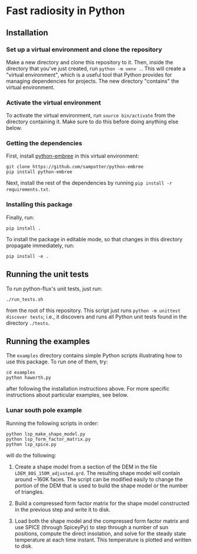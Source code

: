 # Fast radiosity in Python #

## Installation ##

### Set up a virtual environment and clone the repository ###

Make a new directory and clone this repository to it. Then, inside the
directory that you've just created, run `python -m venv .`. This will
create a "virtual environment", which is a useful tool that Python
provides for managing dependencies for projects. The new directory
"contains" the virtual environment.

### Activate the virtual environment ###

To activate the virtual environment, run `source bin/activate` from
the directory containing it. Make sure to do this before doing
anything else below.

### Getting the dependencies ###

First, install
[python-embree](https://github.com/sampotter/python-embree) in this
virtual environment:
``` shell
git clone https://github.com/sampotter/python-embree
pip install python-embree
```
Next, install the rest of the dependencies by running `pip install -r
requirements.txt`.

### Installing this package ###

Finally, run:
``` shell
pip install .
```
To install the package in editable mode, so that changes in this
directory propagate immediately, run:
``` shell
pip install -e .
```

## Running the unit tests ##

To run python-flux's unit tests, just run:
``` shell
./run_tests.sh
```
from the root of this repository. This script just runs `python -m unittest discover tests`; i.e., it discovers and runs all Python unit tests found in the directory `./tests`.

## Running the examples ##

The `examples` directory contains simple Python scripts illustrating
how to use this package. To run one of them, try:
``` shell
cd examples
python haworth.py
```
after following the installation instructions above. For more specific
instructions about particular examples, see below.

### Lunar south pole example

Running the following scripts in order:
``` shell
python lsp_make_shape_model.py
python lsp_form_factor_matrix.py
python lsp_spice.py
```
will do the following:

1. Create a shape model from a section of the DEM in the file
   `LDEM_80S_150M_adjusted.grd`. The resulting shape model will
   contain around ~160K faces. The script can be modified easily to
   change the portion of the DEM that is used to build the shape model
   or the number of triangles.

2. Build a compressed form factor matrix for the shape model
   constructed in the previous step and write it to disk.

3. Load both the shape model and the compressed form factor matrix and
   use SPICE (through SpiceyPy) to step through a number of sun
   positions, compute the direct insolation, and solve for the steady
   state temperature at each time instant. This temperature is plotted
   and written to disk.
